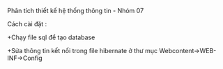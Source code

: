 Phân tích thiết kế hệ thống thông tin - Nhóm 07

Cách cài đặt :

+Chạy file sql để tạo database

+Sửa thông tin kết nối trong file hibernate ở thư mục Webcontent->WEB-INF->Config
